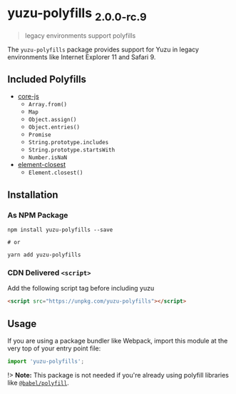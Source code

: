 # yuzu-polyfills <sub>2.0.0-rc.9<sub>

> legacy environments support polyfills

The `yuzu-polyfills` package provides support for Yuzu in legacy environments like Internet Explorer 11 and Safari 9.

## Included Polyfills

- [core-js](https://www.npmjs.com/package/core-js)
  - `Array.from()`
  - `Map`
  - `Object.assign()`
  - `Object.entries()`
  - `Promise`
  - `String.prototype.includes`
  - `String.prototype.startsWith`
  - `Number.isNaN`
- [element-closest](https://www.npmjs.com/package/element-closest)
  - `Element.closest()`

## Installation

### As NPM Package

```
npm install yuzu-polyfills --save

# or

yarn add yuzu-polyfills
```

### CDN Delivered `<script>`

Add the following script tag before including yuzu

```html
<script src="https://unpkg.com/yuzu-polyfills"></script>
```

## Usage

If you are using a package bundler like Webpack, import this module at the very top of your entry point file:

```js
import 'yuzu-polyfills';
```

!> **Note:** This package is not needed if you're already using polyfill libraries like [`@babel/polyfill`](https://babeljs.io/docs/en/babel-polyfill).
